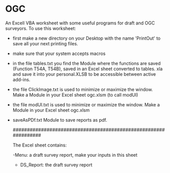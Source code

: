 # OGC
An Excell VBA worksheet with some useful programs for draft and OGC surveyors.
To use this worksheet:
- first make a new directory on your Desktop with the name 'PrintOut' to save all your next printing files.
- make sure that your system accepts macros
- in the file tables.txt you find the Module where the functions are saved (Function T54A, T54B), saved in an Excel sheet  converted to tables. xla and save it
  into your personal.XLSB to be accessible between active add-ins.
- the file ClickImage.txt is used to minimize or maximize the window. Make a Module in your Excel sheet  ogc.xlsm (to call modUI)
- the file modUI.txt  is used to minimize or maximize the window. Make a Module in your Excel sheet  ogc.xlsm
- saveAsPDf.txt Module to save reports as pdf.

  
  ################################################################


   The Excel sheet contains:

  
  -Menu: a draft survey report, make your inputs in this sheet
  - DS_Report: the draft survey report
